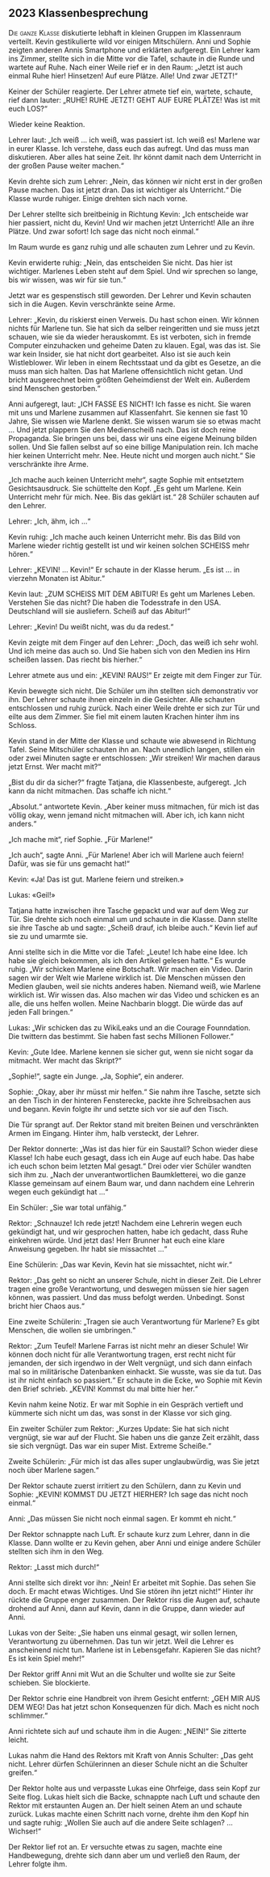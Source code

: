 ## **2023** Klassenbesprechung

<span style="font-variant:small-caps;">Die ganze Klasse</span> diskutierte lebhaft in kleinen Gruppen im Klassenraum verteilt.
Kevin gestikulierte wild vor einigen Mitschülern.
Anni und Sophie zeigten anderen Annis Smartphone und erklärten aufgeregt.
Ein Lehrer kam ins Zimmer, stellte sich in die Mitte vor die Tafel, schaute in die Runde und wartete auf Ruhe.
Nach einer Weile rief er in den Raum: „Jetzt ist auch einmal Ruhe hier!
Hinsetzen!
Auf eure Plätze.
Alle!
Und zwar JETZT!“

Keiner der Schüler reagierte.
Der Lehrer atmete tief ein, wartete, schaute, rief dann lauter: „RUHE!
RUHE JETZT! GEHT AUF EURE PLÄTZE!
Was ist mit euch LOS?“

Wieder keine Reaktion.

Lehrer laut: „Ich weiß ... ich weiß, was passiert ist.
Ich weiß es!
Marlene war in eurer Klasse.
Ich verstehe, dass euch das aufregt.
Und das muss man diskutieren.
Aber alles hat seine Zeit.
Ihr könnt damit nach dem Unterricht in der großen Pause weiter machen.“

Kevin drehte sich zum Lehrer: „Nein, das können wir nicht erst in der großen Pause machen.
Das ist jetzt dran.
Das ist wichtiger als Unterricht.“
Die Klasse wurde ruhiger.
Einige drehten sich nach vorne.

Der Lehrer stellte sich breitbeinig in Richtung Kevin:
„Ich entscheide war hier passiert, nicht du, Kevin!
Und wir machen jetzt Unterricht!
Alle an ihre Plätze.
Und zwar sofort!
Ich sage das nicht noch einmal.“

Im Raum wurde es ganz ruhig und alle schauten zum Lehrer und zu Kevin.

Kevin erwiderte ruhig: „Nein, das entscheiden Sie nicht.
Das hier ist wichtiger.
Marlenes Leben steht auf dem Spiel.
Und wir sprechen so lange, bis wir wissen, was wir für sie tun.“

Jetzt war es gespenstisch still geworden.
Der Lehrer und Kevin schauten sich in die Augen.
Kevin verschränkte seine Arme.

Lehrer: „Kevin, du riskierst einen Verweis.
Du hast schon einen.
Wir können nichts für Marlene tun.
Sie hat sich da selber reingeritten und sie muss jetzt schauen, wie sie da wieder herauskommt.
Es ist verboten, sich in fremde Computer einzuhacken und geheime Daten zu klauen.
Egal, was das ist.
Sie war kein Insider, sie hat nicht dort gearbeitet.
Also ist sie auch kein Wistleblower.
Wir leben in einem Rechtsstaat und da gibt es Gesetze, an die muss man sich halten.
Das hat Marlene offensichtlich nicht getan.
Und bricht ausgerechnet beim größten Geheimdienst der Welt ein.
Außerdem sind Menschen gestorben.“

Anni aufgeregt, laut: „ICH FASSE ES NICHT!
Ich fasse es nicht.
Sie waren mit uns und Marlene zusammen auf Klassenfahrt.
Sie kennen sie fast 10 Jahre, Sie wissen wie Marlene denkt.
Sie wissen warum sie so etwas macht ...
Und jetzt plappern Sie den Medienscheiß nach.
Das ist doch reine Propaganda.
Sie bringen uns bei, dass wir uns eine eigene Meinung bilden sollen.
Und Sie fallen selbst auf so eine billige Manipulation rein.
Ich mache hier keinen Unterricht mehr.
Nee.
Heute nicht und morgen auch nicht.“
Sie verschränkte ihre Arme.

„Ich mache auch keinen Unterricht mehr“, sagte Sophie mit entsetztem Gesichtsausdruck.
Sie schüttelte den Kopf.
„Es geht um Marlene.
Kein Unterricht mehr für mich.
Nee.
Bis das geklärt ist.“
28 Schüler schauten auf den Lehrer.

Lehrer: „Ich, ähm, ich ...“ 

Kevin ruhig: „Ich mache auch keinen Unterricht mehr.
Bis das Bild von Marlene wieder richtig gestellt ist und wir keinen solchen SCHEISS mehr hören.“

Lehrer: „KEVIN! ... Kevin!“
Er schaute in der Klasse herum.
„Es ist ... in vierzehn Monaten ist Abitur.“

Kevin laut: „ZUM SCHEISS MIT DEM ABITUR!
Es geht um Marlenes Leben.
Verstehen Sie das nicht?
Die haben die Todesstrafe in den USA.
Deutschland will sie ausliefern.
Scheiß auf das Abitur!“

Lehrer: „Kevin!
Du weißt nicht, was du da redest.“

Kevin zeigte mit dem Finger auf den Lehrer:
„Doch, das weiß ich sehr wohl.
Und ich meine das auch so.
Und Sie haben sich von den Medien ins Hirn scheißen lassen.
Das riecht bis hierher.“

Lehrer atmete aus und ein: „KEVIN! RAUS!“
Er zeigte mit dem Finger zur Tür.

Kevin bewegte sich nicht.
Die Schüler um ihn stellten sich demonstrativ vor ihn.
Der Lehrer schaute ihnen einzeln in die Gesichter.
Alle schauten entschlossen und ruhig zurück.
Nach einer Weile drehte er sich zur Tür und eilte aus dem Zimmer.
Sie fiel mit einem lauten Krachen hinter ihm ins Schloss.

Kevin stand in der Mitte der Klasse und schaute wie abwesend in Richtung Tafel.
Seine Mitschüler schauten ihn an.
Nach unendlich langen, stillen ein oder zwei Minuten sagte er entschlossen:
„Wir streiken!
Wir machen daraus jetzt Ernst.
Wer macht mit?“

„Bist du dir da sicher?“ fragte Tatjana, die Klassenbeste, aufgeregt.
„Ich kann da nicht mitmachen.
Das schaffe ich nicht.“ 

„Absolut.“ antwortete Kevin.
„Aber keiner muss mitmachen, für mich ist das völlig okay, wenn jemand nicht mitmachen will.
Aber ich, ich kann nicht anders.“

„Ich mache mit“, rief Sophie.
„Für Marlene!“

„Ich auch“, sagte Anni.
„Für Marlene!
Aber ich will Marlene auch feiern!
Dafür, was sie für uns gemacht hat!“

Kevin: «Ja!
Das ist gut.
Marlene feiern und streiken.»

Lukas: «Geil!»

Tatjana hatte inzwischen ihre Tasche gepackt und war auf dem Weg zur Tür.
Sie drehte sich noch einmal um und schaute in die Klasse.
Dann stellte sie ihre Tasche ab und sagte: „Scheiß drauf, ich bleibe auch.“
Kevin lief auf sie zu und umarmte sie.

Anni stellte sich in die Mitte vor die Tafel: „Leute!
Ich habe eine Idee.
Ich habe sie gleich bekommen, als ich den Artikel gelesen hatte.“
Es wurde ruhig.
„Wir schicken Marlene eine Botschaft.
Wir machen ein Video.
Darin sagen wir der Welt wie Marlene wirklich ist.
Die Menschen müssen den Medien glauben, weil sie nichts anderes haben.
Niemand weiß, wie Marlene wirklich ist.
Wir wissen das.
Also machen wir das Video und schicken es an alle, die uns helfen wollen.
Meine Nachbarin bloggt.
Die würde das auf jeden Fall bringen.“

Lukas: „Wir schicken das zu WikiLeaks und an die Courage Founndation.
Die twittern das bestimmt.
Sie haben fast sechs Millionen Follower.“

Kevin: „Gute Idee.
Marlene kennen sie sicher gut, wenn sie nicht sogar da mitmacht.
Wer macht das Skript?“

„Sophie!“, sagte ein Junge.
„Ja, Sophie“, ein anderer.

Sophie: „Okay, aber ihr müsst mir helfen.“
Sie nahm ihre Tasche, setzte sich an den Tisch in der hinteren Fensterecke, packte ihre Schreibsachen aus und begann.
Kevin folgte ihr und setzte sich vor sie auf den Tisch.

Die Tür sprangt auf.
Der Rektor stand mit breiten Beinen und verschränkten Armen im Eingang.
Hinter ihm, halb versteckt, der Lehrer.

Der Rektor donnerte: „Was ist das hier für ein Saustall?
Schon wieder diese Klasse!
Ich habe euch gesagt, dass ich ein Auge auf euch habe.
Das habe ich euch schon beim letzten Mal gesagt.“
Drei oder vier Schüler wandten sich ihm zu.
„Nach der unverantwortlichen Baumkletterei, wo die ganze Klasse gemeinsam auf einem Baum war, und dann nachdem eine Lehrerin wegen euch gekündigt hat ...“

Ein Schüler: „Sie war total unfähig.“

Rektor: „Schnauze!
Ich rede jetzt!
Nachdem eine Lehrerin wegen euch gekündigt hat, und wir gesprochen hatten, habe ich gedacht, dass Ruhe einkehren würde.
Und jetzt das!
Herr Brunner hat euch eine klare Anweisung gegeben.
Ihr habt sie missachtet ...“

Eine Schülerin: „Das war Kevin, Kevin hat sie missachtet, nicht wir.“

Rektor: „Das geht so nicht an unserer Schule, nicht in dieser Zeit.
Die Lehrer tragen eine große Verantwortung, und deswegen müssen sie hier sagen können, was passiert.
Und das muss befolgt werden.
Unbedingt.
Sonst bricht hier Chaos aus.“

Eine zweite Schülerin: „Tragen sie auch Verantwortung für Marlene?
Es gibt Menschen, die wollen sie umbringen.“

Rektor: „Zum Teufel!
Marlene Farras ist nicht mehr an dieser Schule!
Wir können doch nicht für alle Verantwortung tragen, erst recht nicht für jemanden, der sich irgendwo in der Welt vergnügt, und sich dann einfach mal so in militärische Datenbanken einhackt.
Sie wusste, was sie da tut.
Das ist ihr nicht einfach so passiert.“
Er schaute in die Ecke, wo Sophie mit Kevin den Brief schrieb.
„KEVIN! Kommst du mal bitte hier her.“

Kevin nahm keine Notiz.
Er war mit Sophie in ein Gespräch vertieft und kümmerte sich nicht um das, was sonst in der Klasse vor sich ging.

Ein zweiter Schüler zum Rektor: „Kurzes Update: Sie hat sich nicht vergnügt, sie war auf der Flucht.
Sie haben uns die ganze Zeit erzählt, dass sie sich vergnügt.
Das war ein super Mist.
Extreme Scheiße.“

Zweite Schülerin: „Für mich ist das alles super unglaubwürdig, was Sie jetzt noch über Marlene sagen.“

Der Rektor schaute zuerst irritiert zu den Schülern, dann zu Kevin und Sophie: „KEVIN!
KOMMST DU JETZT HIERHER?
Ich sage das nicht noch einmal.“

Anni: „Das müssen Sie nicht noch einmal sagen.
Er kommt eh nicht.“

Der Rektor schnappte nach Luft.
Er schaute kurz zum Lehrer, dann in die Klasse.
Dann wollte er zu Kevin gehen, aber Anni und einige andere Schüler stellten sich ihm in den Weg.

Rektor: „Lasst mich durch!“

Anni stellte sich direkt vor ihn: „Nein!
Er arbeitet mit Sophie.
Das sehen Sie doch.
Er macht etwas Wichtiges.
Und Sie stören ihn jetzt nicht!“
Hinter ihr rückte die Gruppe enger zusammen.
Der Rektor riss die Augen auf, schaute drohend auf Anni, dann auf Kevin, dann in die Gruppe, dann wieder auf Anni.

Lukas von der Seite: „Sie haben uns einmal gesagt, wir sollen lernen, Verantwortung zu übernehmen.
Das tun wir jetzt.
Weil die Lehrer es anscheinend nicht tun.
Marlene ist in Lebensgefahr.
Kapieren Sie das nicht?
Es ist kein Spiel mehr!“

Der Rektor griff Anni mit Wut an die Schulter und wollte sie zur Seite schieben.
Sie blockierte.

Der Rektor schrie eine Handbreit von ihrem Gesicht entfernt: „GEH MIR AUS DEM WEG!
Das hat jetzt schon Konsequenzen für dich.
Mach es nicht noch schlimmer.“

Anni richtete sich auf und schaute ihm in die Augen: „NEIN!“ Sie zitterte leicht.

Lukas nahm die Hand des Rektors mit Kraft von Annis Schulter: „Das geht nicht.
Lehrer dürfen Schülerinnen an dieser Schule nicht an die Schulter greifen.“

Der Rektor holte aus und verpasste Lukas eine Ohrfeige, dass sein Kopf zur Seite flog.
Lukas hielt sich die Backe, schnappte nach Luft und schaute den Rektor mit erstaunten Augen an.
Der hielt seinen Atem an und schaute zurück.
Lukas machte einen Schritt nach vorne, drehte ihm den Kopf hin und sagte ruhig: „Wollen Sie auch auf die andere Seite schlagen? ... Wichser!“

Der Rektor lief rot an.
Er versuchte etwas zu sagen, machte eine Handbewegung, drehte sich dann aber um und verließ den Raum, der Lehrer folgte ihm.
